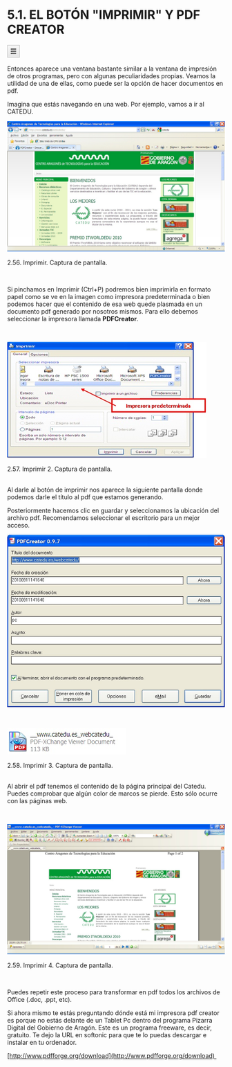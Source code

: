 
# 5.1. EL BOTÓN "IMPRIMIR" Y PDF CREATOR


![](img/chrome1.jpg)

Entonces aparece una ventana bastante similar a la ventana de impresión de otros programas, pero con algunas peculiaridades propias. Veamos la utilidad de una de ellas, como puede ser la opción de hacer documentos en pdf.

Imagina que estás navegando en una web. Por ejemplo, vamos a ir al CATEDU.


![](img/CATEDU.jpg)

 2.56. Imprimir. Captura de pantalla.

 

Si pinchamos en Imprimir (Ctrl+P) podremos bien imprimirla en formato papel como se ve en la imagen como impresora predeterminada o bien podemos hacer que el contenido de esa web quede plasmada en un documento pdf generado por nosotros mismos. Para ello debemos seleccionar la impresora llamada **PDFCreator**.

 


![](img/imprimir1.jpg)

 2.57. Imprimir 2. Captura de pantalla.

<br/>Al darle al botón de imprimir nos aparece la siguiente pantalla donde podemos darle el título al pdf que estamos generando.

Posteriormente hacemos clic en guardar y seleccionamos la ubicación del archivo pdf. Recomendamos seleccionar el escritorio para un mejor acceso. 


![](img/imprimir2.jpg)

 


![](img/imprimir4.jpg)

 2.58. Imprimir 3. Captura de pantalla.

<br/>Al abrir el pdf tenemos el contenido de la página principal del Catedu. Puedes comprobar que algún color de marcos se pierde. Esto sólo ocurre con las páginas web.

 


![](img/imprimir5.jpg)

 2.59. Imprimir 4. Captura de pantalla.

 

Puedes repetir este proceso para transformar en pdf todos los archivos de Office (.doc, .ppt, etc).

Si ahora mismo te estás preguntando dónde está mi impresora pdf creator es porque no estás delante de un Tablet Pc dentro del programa Pizarra Digital del Gobierno de Aragón. Este es un programa freeware, es decir, gratuito. Te dejo la URL en softonic para que te lo puedas descargar e instalar en tu ordenador.

[http://www.pdfforge.org/download](http://www.pdfforge.org/download) 

